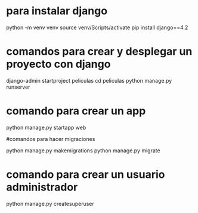 # para instalar django
python -m venv venv
source venv/Scripts/activate
pip install django==4.2

# comandos para crear y desplegar un proyecto con django
django-admin startproject peliculas
cd peliculas
python manage.py runserver

# comando para crear un app
python manage.py startapp web

#comandos para hacer migraciones

python manage.py makemigrations
python manage.py migrate

# comando para crear un usuario administrador
python manage.py createsuperuser
